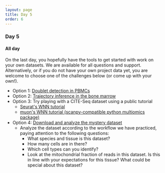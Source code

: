 ```yaml
---
layout: page
title: Day 5
order: 6
---
```


### Day 5

#### All day
On the last day, you hopefully have the tools to get started with work on your own datasets. We are available for all questions and support. Alternatively, or if you do not have your own project data yet, you are welcome to choose one of the challenges below (or come up with your own!).

- Option 1: [Doublet detection in PBMCs](https://buchauer-lab.github.io/charite-sc-data-course/doubletexercise/)
- Option 2: [Trajectory inference in the bone marrow](https://buchauer-lab.github.io/charite-sc-data-course/trajectoryexercise/)
- Option 3: Try playing with a CITE-Seq dataset using a public tutorial
  - [Seurat's WNN tutorial](https://satijalab.org/seurat/articles/weighted_nearest_neighbor_analysis)
  - [muon's WNN tutorial (scanpy-compatible python multiomics package)](https://muon-tutorials.readthedocs.io/en/latest/cite-seq/2-CITE-seq-PBMC-5k-Weighted-Neighbours.html)
- Option 4: [Download and analyze the mystery dataset](https://github.com/buchauer-lab/charite-sc-data-course/blob/main/materials/Day5/mystery_dataset.tar.gz)
  - Analyze the dataset according to the workflow we have practiced, paying attention to the following questions:
    - What species and tissue is this dataset?
    - How many cells are in there?
    - Which cell types can you identify?
    - Look at the mitochondrial fraction of reads in this dataset. Is this in line with your expectations for this tissue? What could be special about this dataset?


